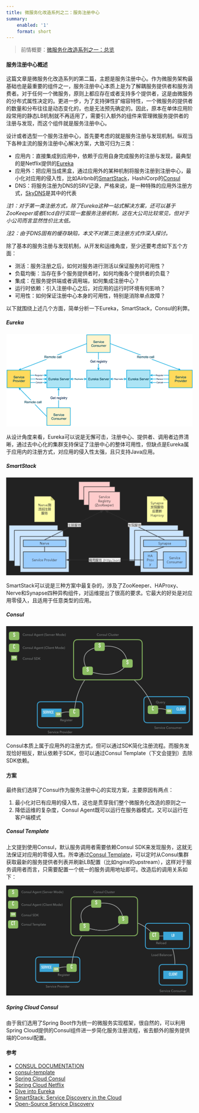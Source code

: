 ```yaml
---
title: 微服务化改造系列之二：服务注册中心
summary:
    enabled: '1'
    format: short
---
```


> 前情概要：[微服务化改造系列之一：总览](http://emacoo.cn/blog/microservice-overview)

#### 服务注册中心概述

这篇文章是微服务化改造系列的第二篇，主题是服务注册中心。作为微服务架构最基础也是最重要的组件之一，服务注册中心本质上是为了解耦服务提供者和服务消费者。对于任何一个微服务，原则上都应存在或者支持多个提供者，这是由微服务的分布式属性决定的。更进一步，为了支持弹性扩缩容特性，一个微服务的提供者的数量和分布往往是动态变化的，也是无法预先确定的。因此，原本在单体应用阶段常用的静态LB机制就不再适用了，需要引入额外的组件来管理微服务提供者的注册与发现，而这个组件就是服务注册中心。

设计或者选型一个服务注册中心，首先要考虑的就是服务注册与发现机制。纵观当下各种主流的服务注册中心解决方案，大致可归为三类：

- 应用内：直接集成到应用中，依赖于应用自身完成服务的注册与发现，最典型的是Netflix提供的[Eureka](https://github.com/Netflix/eureka)
- 应用外：把应用当成黑盒，通过应用外的某种机制将服务注册到注册中心，最小化对应用的侵入性，比如Airbnb的[SmartStack](http://nerds.airbnb.com/smartstack-service-discovery-cloud/)，HashiCorp的[Consul](https://www.consul.io/)
- DNS：将服务注册为DNS的SRV记录，严格来说，是一种特殊的应用外注册方式，[SkyDNS](https://github.com/skynetservices/skydns)是其中的代表

_注1：对于第一类注册方式，除了Eureka这种一站式解决方案，还可以基于ZooKeeper或者Etcd自行实现一套服务注册机制，这在大公司比较常见，但对于小公司而言显然性价比太低。_

_注2：由于DNS固有的缓存缺陷，本文不对第三类注册方式作深入探讨。_

除了基本的服务注册与发现机制，从开发和运维角度，至少还要考虑如下五个方面：

- 测活：服务注册之后，如何对服务进行测活以保证服务的可用性？
- 负载均衡：当存在多个服务提供者时，如何均衡各个提供者的负载？
- 集成：在服务提供端或者调用端，如何集成注册中心？
- 运行时依赖：引入注册中心之后，对应用的运行时环境有何影响？
- 可用性：如何保证注册中心本身的可用性，特别是消除单点故障？

以下就围绕上述几个方面，简单分析一下Eureka，SmartStack，Consul的利弊。

##### Eureka

![](eureka.png)

从设计角度来看，Eureka可以说是无懈可击，注册中心、提供者、调用者边界清晰，通过去中心化的集群支持保证了注册中心的整体可用性，但缺点是Eureka属于应用内的注册方式，对应用的侵入性太强，且只支持Java应用。

##### SmartStack

![](smartstack.png)

SmartStack可以说是三种方案中最复杂的，涉及了ZooKeeper、HAProxy、Nerve和Synapse四种异构组件，对运维提出了很高的要求。它最大的好处是对应用零侵入，且适用于任意类型的应用。

##### Consul

![](consul-standard.png)

Consul本质上属于应用外的注册方式，但可以通过SDK简化注册流程。而服务发现恰好相反，默认依赖于SDK，但可以通过Consul Template（下文会提到）去除SDK依赖。

#### 方案

最终我们选择了Consul作为服务注册中心的实现方案，主要原因有两点：

1. 最小化对已有应用的侵入性，这也是贯穿我们整个微服务化改造的原则之一
2. 降低运维的复杂度，Consul Agent既可以运行在服务器模式，又可以运行在客户端模式

##### Consul Template

上文提到使用Consul，默认服务调用者需要依赖Consul SDK来发现服务，这就无法保证对应用的零侵入性。所幸通过[Consul Template](https://github.com/hashicorp/consul-template)，可以定时从Consul集群获取最新的服务提供者列表并刷新LB配置（比如nginx的upstream），这样对于服务调用者而言，只需要配置一个统一的服务调用地址即可。改造后的调用关系如下：

![](consul-template.png)

##### Spring Cloud Consul

由于我们选用了Spring Boot作为统一的微服务实现框架，很自然的，可以利用Spring Cloud提供的Consul组件进一步简化服务注册流程，省去额外的服务提供端的Consul配置。

#### 参考

- [CONSUL DOCUMENTATION](https://www.consul.io/docs/index.html)
- [consul-template](https://github.com/hashicorp/consul-template)
- [Spring Cloud Consul](http://cloud.spring.io/spring-cloud-consul/)
- [Spring Cloud Netflix](http://cloud.spring.io/spring-cloud-netflix/spring-cloud-netflix.html)
- [Dive into Eureka](http://nobodyiam.com/2016/06/25/dive-into-eureka/)
- [SmartStack: Service Discovery in the Cloud](http://nerds.airbnb.com/smartstack-service-discovery-cloud/)
- [Open-Source Service Discovery](http://jasonwilder.com/blog/2014/02/04/service-discovery-in-the-cloud/)